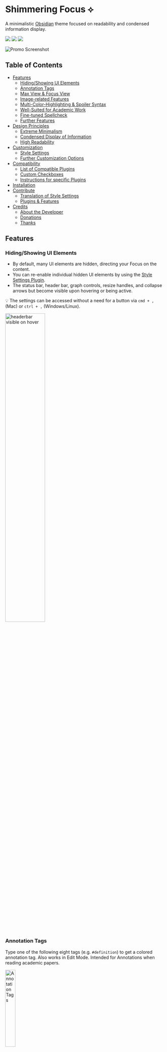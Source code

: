 # Shimmering Focus ⟡

A minimalistic [Obsidian](https://obsidian.md/) theme focused on readability and condensed information display.

<!-- manually updated-->
![](https://img.shields.io/badge/downloads-7290-6E4E9B?style=plastic) ![](https://img.shields.io/github/last-commit/chrisgrieser/shimmering-focus?style=plastic) [![](https://img.shields.io/badge/changelog-click%20here-FFE800?style=plastic)](Changelog.md)

<img src="https://raw.githubusercontent.com/chrisgrieser/shimmering-focus/main/dual-theme-screenshot.png" alt="Promo Screenshot">

## Table of Contents
<!-- MarkdownTOC -->

- [Features](#features)
  - [Hiding/Showing UI Elements](#hidingshowing-ui-elements)
  - [Annotation Tags](#annotation-tags)
  - [Max View & Focus View](#max-view--focus-view)
  - [Image-related Features](#image-related-features)
  - [Multi-Color-Highlighting & Spoiler Syntax](#multi-color-highlighting--spoiler-syntax)
  - [Well-Suited for Academic Work](#well-suited-for-academic-work)
  - [Fine-tuned Spellcheck](#fine-tuned-spellcheck)
  - [Further Features](#further-features)
- [Design Principles](#design-principles)
  - [Extreme Minimalism](#extreme-minimalism)
  - [Condensed Display of Information](#condensed-display-of-information)
  - [High Readability](#high-readability)
- [Customization](#customization)
  - [Style Settings](#style-settings)
  - [Further Customization Options](#further-customization-options)
- [Compatibility](#compatibility)
  - [List of Compatible Plugins](#list-of-compatible-plugins)
  - [Custom Checkboxes](#custom-checkboxes)
  - [Instructions for specific Plugins](#instructions-for-specific-plugins)
- [Installation](#installation)
- [Contribute](#contribute)
  - [Translation of Style Settings](#translation-of-style-settings)
  - [Plugins & Features](#plugins--features)
- [Credits](#credits)
  - [About the Developer](#about-the-developer)
  - [Donations](#donations)
  - [Thanks](#thanks)

<!-- /MarkdownTOC -->

## Features

### Hiding/Showing UI Elements
- By default, many UI elements are hidden, directing your Focus on the content.
- You can re-enable individual hidden UI elements by using the [Style Settings Plugin](https://github.com/mgmeyers/obsidian-style-settings/).
- The status bar, header bar, graph controls, resize handles, and collapse arrows but become visible upon hovering or being active.

💡 The settings can be accessed without a need for a button via `cmd + ,` (Mac) or `ctrl + ,` (Windows/Linux).

<img src="https://user-images.githubusercontent.com/73286100/131692972-e523f2d4-40c7-452c-83ac-a7f2fbd546ae.gif" alt="headerbar visible on hover" width=50%>

### Annotation Tags
Type one of the following eight tags (e.g. `#definition`) to get a colored annotation tag. Also works in Edit Mode. Intended for Annotations when reading academic papers.

<img width=25% alt="Annotation Tags" src="https://user-images.githubusercontent.com/73286100/146721469-c453a9ed-0e28-4923-a171-f1e196c2e6e1.png">

💡 You can add your own Annotation Tags by adding a snippet [using this template](CSS%20Snippets/annotation-tag-template.css).

### Max View & Focus View
- __Max View__ *(disabled by default)*: When the *left* sidebar is hidden, line length is extended to full length, and images & PDFs are expanded to full width. Readable line length and smaller images/PDFs are re-applied when the left sidebar is shown again.[^1] This is useful when dealing with big tables or many images. To enable *Max View* or adjust the size of images & PDFs, use the [Style Settings Plugin](https://github.com/mgmeyers/obsidian-style-settings/).
- __Focus View__ *(disabled by default)*: Hiding the *left* side bar will also hide the *right* sidebar, with the right side bar staying hidden until the left one is shown again. This synergizes with *Max View*, but also works independently. To enable *Focus View*, use the [Style Settings Plugin](https://github.com/mgmeyers/obsidian-style-settings/).

💡  For both features, it is useful to set a hotkey for the built-in command `Toggle left sidebar`.

<img src="https://user-images.githubusercontent.com/73286100/138562271-2f7d3589-d580-49e4-bea6-ca3e3004ab78.gif" alt="Promo Max View" width=60%>

### Image-related Features
- Click & hold an image to zoom.
- Alt-text is automatically used as image caption in Preview Mode.
- Set a default image size with the Style Settings Plugin.
- You can also use [Max View](#max-view--focus-view) to toggle between reduced and full image sizes.

### Multi-Color-Highlighting & Spoiler Syntax
- Surround highlights with `*` or `**` for alternative highlight colors (`*==cyan==*` and `**==yellow==**`).
- You can use the [Extra Markdown Commands Plugin](https://github.com/chrisgrieser/obsidian-extra-md-commands) to get hotkeys for them.
- Spoiler Syntax: Emphasized Strikethroughs (`*~~spoiler~~*`) will selectively hide text, except when hovered or the active line.

### Well-Suited for Academic Work
- [Pandoc Citations](https://pandoc.org/MANUAL.html#citations-in-note-styles) (`[@citekey]`) and footnotes are visually emphasized
- The alt-text of images is used as caption text, in line with Pandoc's conversion behavior
- Extensive Styling specifically for the [Longform Plugin](https://github.com/kevboh/longform), among other things justified & hyphenated text, and [Crimson Pro](https://fonts.google.com/specimen/Crimson+Pro) as an easy-to-read serif font
- The [Max View](#max-view--focus-view) is useful for displaying wide markdown tables.
- You can also [fine-tune the spell checking](#fine-tuned-spellcheck), e.g. to turn it off in blockquotes when you are regularly citing material where spellcheck creates false positives (e.g. historical sources with old language).
- [Multi-Color-Highlighting](#multi-color-highlighting--spoiler-syntax) and [Annotation Tags](#annotation-tags) have specifically been developed for academic reading.

### Fine-tuned Spellcheck
Using the [Style Settings Plugin](https://github.com/mgmeyers/obsidian-style-settings/), you can deactivate the spellcheck in specific areas like YAML or blockquotes.

<img src="https://i.imgur.com/9XPEUQq.png" alt="Spellcheck settings" width=50%>

### Further Features
- Relationship lines in lists & File Explorer
- Active line highlighting
- Customizable Brightness of the Theme
- Dark Mode for PDFs (when using the theme in dark mode)
- Styled [progress bars (`<progress>`)](https://developer.mozilla.org/en-US/docs/Web/HTML/Element/progress)
- Resizable Graph View Controls (resize at the bottom-right)
- Compatibility with [SlVrb's Checkboxes](https://github.com/SlRvb/Obsidian--ITS-Theme/blob/main/S%20-%20Checkboxes.css).

[⬆️ Go Back to Top](#Table-of-Contents)

## Design Principles

### Extreme Minimalism
- This theme is mainly intended for experienced users using mainly the keyboard for navigation.
- As much clutter as possible is removed, letting you focus on content & information that matters.
- You can re-enable all hidden elements by using the [Style Settings Plugin](https://github.com/mgmeyers/obsidian-style-settings/).
- 💡 The settings can still be accessed via `cmd + ,` or `ctrl + ,`.

### Condensed Display of Information
- Screen real estate used much more efficiently to display more information.
- Useful for smaller screens, split screens, bigger font sizes, or simply to see more information without having to scroll.
- Smaller images/PDFs. (Click-and-Hold or use the [Max View Feature](#Max-View) to enlarge them again.)
- Wider input boxes

<img width=60% alt="Screenshot 2021-10-23 17 06 22" src="https://user-images.githubusercontent.com/73286100/138561771-1067d041-eeb2-4dfe-8d79-f7fa754ca419.png">

### High Readability
- 🆕 Theme Brightness is adjustable via [Style Settings Plugin](https://github.com/mgmeyers/obsidian-style-settings/).
- Increased contrast throughout, especially with the [annoying gray font on light-gray background](https://forum.obsidian.md/t/enhance-default-color-contrast-of-the-icons/23045/3).
- Decreased font size variation to increase readability & information density
- At the same time increased distinctiveness of different classes through subtle variation in typeface, font style, or backgrounds.
- Alternating row colors in tables, Command Palette, and Quick Switchers
- Easy-to-read fonts for every use case:
  - [iA Writer Quattro](https://github.com/iaolo/iA-Fonts/tree/master/iA%20Writer%20Quattro) as proportional yet clear font for regular text
  - [Input Mono](https://input.djr.com/) as monospace font for code
  - [Optima](https://en.wikipedia.org/wiki/Optima) as humanist font for heading
  - [Crimson Pro](https://fonts.google.com/specimen/Crimson+Pro) as serif font for Longform notes
- Minor coloring of bold in dark mode to make it more readable, since bold in dark mode is harder to distinguish form normal text than  in light mode
- Slightly thicker lines (icons, hr, tables, etc.)
- Plugin names in the Command Palette are moved to the right and more visually distinct

<img src="https://user-images.githubusercontent.com/73286100/144147616-59ba2513-78cc-4143-91e5-c222bc307bd9.gif" alt="Screen Recording 2021-12-01 at 00 51 21a" width=60%>

[⬆️ Go Back to Top](#Table-of-Contents)

## Customization

### Style Settings
This themes supports dozens of customization options via the [Style Settings Plugin](https://github.com/mgmeyers/obsidian-style-settings/). 

<img width=50% alt="Screenshot 2021-12-19 21 12 59" src="https://user-images.githubusercontent.com/73286100/146689428-e29af1e7-92f8-4dce-afda-ef3545743d96.png">

### Further Customization Options
- To add your own annotation tags, [use this template](CSS%20Snippets/annotation-tag-template.css).
- To switch to Outlined [Material Icons](https://fonts.google.com/icons?selected=Material+Icons), add [this CSS snippet](CSS%20Snippets/outlined-material-icons.css).

## Compatibility

### List of Compatible Plugins
*Shimmering Focus* is compatible with and has includes styling for all core plugins, the most common community plugins, as well as about a dozen more community plugins.

➡️ [Full list of compatible plugins.](https://publish.obsidian.md/hub/02+-+Community+Expansions/02.05+All+Community+Expansions/Themes/Shimmering+Focus#Plugin+Compatibility+1)

### Custom Checkboxes
This theme has been adjusted to be compatible with [SlVrb's Checkboxes](https://github.com/SlRvb/Obsidian--ITS-Theme/blob/main/S%20-%20Checkboxes.css).

### Instructions for specific Plugins
In accordance with the minimalistic philosophy of the theme, unnecessary UI elements of some plugins have also been removed. However, you can still access the full plugin functionality.

- Kanban: Right-click cards to edit them.
- Sliding Panes: Enable `Swap Rotated Header Direction` in the Sliding Pane Settings.
- Breadcrumbs: Even with buttons removed, you can refresh the index via Command Palette
- Quick Explorer: Re-enable the title bar with the [Style Settings Plugin](https://github.com/mgmeyers/obsidian-style-settings/) for the breadcrumbs
- Ozan's Image in Editor: Image Sizes are affected by the Image Settings & by the Max View Feature.
- Starred (Core Plugin): To be able to star searches, re-enable the Starred pane buttons with the [Style Settings Plugin](https://github.com/mgmeyers/obsidian-style-settings/)

## Installation
You can find *Shimmering Focus* in Obsidian's community themes browser under `Obsidian Settings ➞ Appearance ➞ Themes ➞ Manage`.

## Contribute

### Translation of Style Settings
Very welcome are [localizations of Style Settings Plugins](https://github.com/mgmeyers/obsidian-style-settings#localization-support), so the theme is more accessible to non-English speakers. This requires no knowledge of CSS. Please get in touch if you are interested in translating!

### Plugins & Features
Pull requests for plugins or features I haven't implemented are also welcome. If they are bigger changes, be sure to check with me before.

- Try to follow the [design philosophy](#design-principles) of the theme.
- All sections have a `< ` as prefix for quicker navigation. This means you can for example search for `< font` to navigate to the font section.
- For consistency and code quality, use [stylelint](https://stylelint.io/) with the provided configuration (the `.stylelintrc.json` file). If you are not familiar with stylelint, check out [my guide in the Obsidian Hub](https://publish.obsidian.md/hub/04+-+Guides,+Workflows,+&+Courses/Guides/Why+and+How+to+use+Stylelint+for+your+Obsidian+Theme.md).

```shell
git clone git@github.com:chrisgrieser/shimmering-focus.git
cd ./shimmering-focus
npm install stylelint postcss stylelint-config-recommended stylelint-order stylelint-declaration-block-no-ignored-properties
```

## Credits

### About the Developer
In my day job, I am a researcher in Sociology who also codes some small utilities in his free time. In my PhD project, I investigate the governance of the app economy and how the tension between innovation and compatibility is managed in software ecosystems. If you are interested in this subject, feel free to visit [my academic homepage](https://chris-grieser.de/) and get in touch!

- [Discord](https://discord.gg/veuWUTm): `@pseudometa#9546`
- Twitter: [@pseudo_meta](https://twitter.com/pseudo_meta)

### Donations
Donations are welcome via [PayPal](https://www.paypal.com/paypalme/ChrisGrieser) or [Ko-Fi](https://ko-fi.com/pseudometa). 🙏

### Thanks
Thanks for help and/or CSS snippets:
- **@SlRvb**
- **@javalent**
- @kepano
- @Mara
- @Chetachie
- @Atlas
- @jdaniel
- @NothingIsLost

[⬆️ Go Back to Top](#Table-of-Contents)

[^1]: Requires the `Readable line length` editor setting to be *enabled*.
